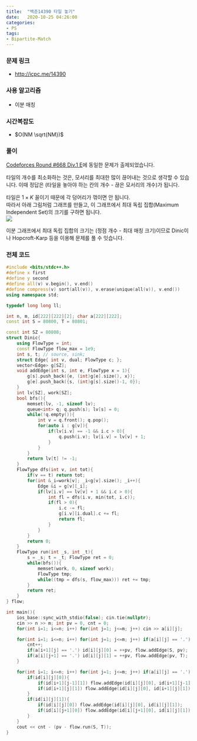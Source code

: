 ```yaml
---
title:  "백준14390 타일 놓기"
date:   2020-10-25 04:26:00
categories:
- PS
tags:
- Bipartite-Match
---
```


### 문제 링크
* http://icpc.me/14390

### 사용 알고리즘
* 이분 매칭

### 시간복잡도
* $O(NM \sqrt{NM})$

### 풀이
[Codeforces Round #668 Div.1 E](https://codeforces.com/contest/1404/problem/E)에 동일한 문제가 출제되었습니다.

타일의 개수를 최소화하는 것은, 모서리를 최대한 많이 끊어내는 것으로 생각할 수 있습니다. 이때 정답은 (타일을 놓아야 하는 칸의 개수 - 끊은 모서리의 개수)가 됩니다.

타일은 $1 \times K$ 꼴이기 때문에 각 덩어리가 꺾이면 안 됩니다.<br>
따라서 아래 그림처럼 그래프를 만들고, 이 그래프에서 최대 독립 집합(Maximum Independent Set)의 크기를 구하면 됩니다.<br>
![](https://i.imgur.com/NQGBpAR.png)

이분 그래프에서 최대 독립 집합의 크기는 (정점 개수 - 최대 매칭 크기)이므로 Dinic이나 Hopcroft-Karp 등을 이용해 문제를 풀 수 잇습니다.

### 전체 코드
```cpp
#include <bits/stdc++.h>
#define x first
#define y second
#define all(v) v.begin(), v.end()
#define compress(v) sort(all(v)), v.erase(unique(all(v)), v.end())
using namespace std;

typedef long long ll;

int n, m, id[222][222][2]; char a[222][222];
const int S = 80800, T = 80801;

const int SZ = 80808;
struct Dinic{
	using FlowType = int;
	const FlowType flow_max = 1e9;
	int s, t; // source, sink;
	struct Edge{ int v, dual; FlowType c; };
	vector<Edge> g[SZ];
	void addEdge(int s, int e, FlowType x = 1){
		g[s].push_back({e, (int)g[e].size(), x});
		g[e].push_back({s, (int)g[s].size()-1, 0});
	}
	int lv[SZ], work[SZ];
	bool bfs(){
		memset(lv, -1, sizeof lv);
		queue<int> q; q.push(s); lv[s] = 0;
		while(!q.empty()){
			int v = q.front(); q.pop();
			for(auto i : g[v]){
				if(lv[i.v] == -1 && i.c > 0){
					q.push(i.v); lv[i.v] = lv[v] + 1;
				}
			}
		}
		return lv[t] != -1;
	}
	FlowType dfs(int v, int tot){
		if(v == t) return tot;
		for(int &_i=work[v]; _i<g[v].size(); _i++){
			Edge &i = g[v][_i];
			if(lv[i.v] == lv[v] + 1 && i.c > 0){
				int fl = dfs(i.v, min(tot, i.c));
				if(fl > 0){
					i.c -= fl;
					g[i.v][i.dual].c += fl;
					return fl;
				}
			}
		}
		return 0;
	}
	FlowType run(int _s, int _t){
		s = _s; t = _t; FlowType ret = 0;
		while(bfs()){
			memset(work, 0, sizeof work);
			FlowType tmp;
			while((tmp = dfs(s, flow_max))) ret += tmp;
		}
		return ret;
	}
} flow;

int main(){
	ios_base::sync_with_stdio(false); cin.tie(nullptr);
	cin >> n >> m; int pv = 0, cnt = 0;
	for(int i=1; i<=n; i++) for(int j=1; j<=m; j++) cin >> a[i][j];

	for(int i=1; i<=n; i++) for(int j=1; j<=m; j++) if(a[i][j] == '.') {
		cnt++;
		if(a[i+1][j] == '.') id[i][j][0] = ++pv, flow.addEdge(S, pv);
		if(a[i][j+1] == '.') id[i][j][1] = ++pv, flow.addEdge(pv, T);
	}

	for(int i=1; i<=n; i++) for(int j=1; j<=m; j++) if(a[i][j] == '.') {
		if(id[i][j][0]){
			if(id[i+1][j-1][1]) flow.addEdge(id[i][j][0], id[i+1][j-1][1]);
			if(id[i+1][j][1]) flow.addEdge(id[i][j][0], id[i+1][j][1]);
		}
		if(id[i][j][1]){
			if(id[i][j][0]) flow.addEdge(id[i][j][0], id[i][j][1]);
			if(id[i][j+1][0]) flow.addEdge(id[i][j+1][0], id[i][j][1]);
		}
	}
	cout << cnt - (pv - flow.run(S, T));
}
```
